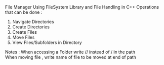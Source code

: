 File Manager Using FileSystem Library and File Handling in C++ 
Operations that can be done : 
1. Navigate Directories
2. Create Directories
3. Create Files
4. Move Files
5. View Files/Subfolders in Directory

Notes : 
When accessing a Folder write // instead of / in the path  
When moving file , write name of file to be moved at end of path 
